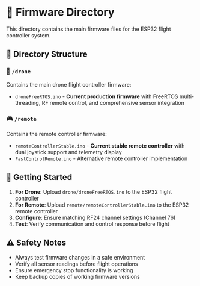 # 🔧 Firmware Directory

This directory contains the main firmware files for the ESP32 flight controller system.

## 📁 Directory Structure

### 🚁 `/drone`

Contains the main drone flight controller firmware:

- `droneFreeRTOS.ino` - **Current production firmware** with FreeRTOS multi-threading, RF remote control, and comprehensive sensor integration

### 🎮 `/remote`

Contains the remote controller firmware:

- `remoteControllerStable.ino` - **Current stable remote controller** with dual joystick support and telemetry display
- `FastControlRemote.ino` - Alternative remote controller implementation

## 🚀 Getting Started

1. **For Drone**: Upload `drone/droneFreeRTOS.ino` to the ESP32 flight controller
2. **For Remote**: Upload `remote/remoteControllerStable.ino` to the ESP32 remote controller
3. **Configure**: Ensure matching RF24 channel settings (Channel 76)
4. **Test**: Verify communication and control response before flight

## ⚠️ Safety Notes

- Always test firmware changes in a safe environment
- Verify all sensor readings before flight operations
- Ensure emergency stop functionality is working
- Keep backup copies of working firmware versions
